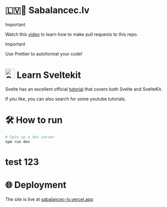 # 🇱🇻🥦 Sabalancec.lv

> [!IMPORTANT]
> Watch this [video](https://www.youtube.com/watch?v=8lGpZkjnkt4) to learn how to make pull requests to this repo.

> [!IMPORTANT]
> Use Prettier to autoformat your code!

# <img src="https://upload.wikimedia.org/wikipedia/commons/1/1b/Svelte_Logo.svg" alt="Svelte" width="30" height="30"/> Learn Sveltekit

Svelte has an excellent official [tutorial](https://svelte.dev/tutorial/svelte/welcome-to-svelte) that covers both Svelte and SvelteKit.

If you like, you can also search for some youtube tutorials.

# 🛠️ How to run

```bash
# Spin up a dev server
npm run dev
```

# test 123

# 🌐 Deployment

The site is live at [sabalancec-lv.vercel.app](https://sabalancec-lv.vercel.app)

